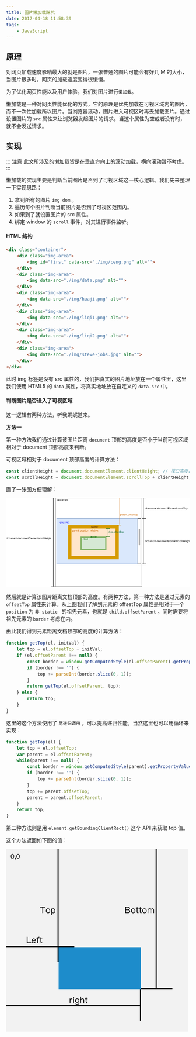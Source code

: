 ```yaml
---
title: 图片懒加载踩坑
date: 2017-04-18 11:58:39
tags:
    - JavaScript
---
```


## 原理

对网页加载速度影响最大的就是图片，一张普通的图片可能会有好几 M 的大小，当图片很多时，网页的加载速度变得很缓慢。

为了优化网页性能以及用户体验，我们对图片进行`懒加载`。

懒加载是一种对网页性能优化的方式，它的原理是优先加载在可视区域内的图片，而不一次性加载所以图片。当浏览器滚动，图片进入可视区时再去加载图片。通过设置图片的 `src` 属性来让浏览器发起图片的请求。当这个属性为空或者没有时，就不会发送请求。

## 实现

::: 注意
此文所涉及的懒加载皆是在垂直方向上的滚动加载，横向滚动暂不考虑。
:::

懒加载的实现主要是判断当前图片是否到了可视区域这一核心逻辑。我们先来整理一下实现思路：

 1. 拿到所有的图片 `img dom` 。
 2. 遍历每个图片判断当前图片是否到了可视区范围内。
 3. 如果到了就设置图片的 src 属性。
 4. 绑定 window 的 `scroll` 事件，对其进行事件监听。

#### HTML 结构

```html
<div class="container">
    <div class="img-area">
        <img id="first" data-src="./img/ceng.png" alt="">
    </div>
    <div class="img-area">
        <img data-src="./img/data.png" alt="">
    </div>
    <div class="img-area">
        <img data-src="./img/huaji.png" alt="">
    </div>
    <div class="img-area">
        <img data-src="./img/liqi1.png" alt="">
    </div>
    <div class="img-area">
        <img data-src="./img/liqi2.png" alt="">
    </div>
    <div class="img-area">
        <img data-src="./img/steve-jobs.jpg" alt="">
    </div>
</div>
```

此时 img 标签是没有 src 属性的，我们把真实的图片地址放在一个属性里，这里我们使用 HTML5 的 `data` 属性，将真实地址放在自定义的 `data-src` 中。

#### 判断图片是否进入了可视区域

这一逻辑有两种方法，听我娓娓道来。

**方法一**

第一种方法我们通过计算该图片距离 `document` 顶部的高度是否小于当前可视区域相对于 document 顶部高度来判断。

可视区域相对于 document 顶部高度的计算方法：

```javascript
const clientHeight = document.documentElement.clientHeight; // 视口高度，也就是窗口的高度。
const scrollHeight = document.documentElement.scrollTop + clientHeight; // 滚动条偏移文档顶部的高度（也就是文档从顶部开始到可视区域被抹去的高度） + 视口高度
```

画了一张图方便理解：

![高度](../img/height.png)

然后就是计算该图片距离文档顶部的高度。有两种方法，第一种方法是通过元素的 `offsetTop` 属性来计算。从上图我们了解到元素的 offsetTop 属性是相对于一个 `position` 为 `非 static ` 的祖先元素，也就是 `child.offsetParent` 。同时需要将祖先元素的 `border` 考虑在内。

由此我们得到元素距离文档顶部的高度的计算方法：

```javascript
function getTop(el, initVal) {
    let top = el.offsetTop + initVal;
    if (el.offsetParent !== null) {
        const border = window.getComputedStyle(el.offsetParent).getPropertyValue('border');
        if (border !== '') {
            top += parseInt(border.slice(0, 1));
        }
        return getTop(el.offsetParent, top);
    } else {
        return top;
    }
}
```

这里的这个方法使用了 `尾递归调用` 。可以提高递归性能。当然这里也可以用循环来实现：

```javascript
function getTop(el) {
    let top = el.offsetTop;
    var parent = el.offsetParent;
    while(parent !== null) {
        const border = window.getComputedStyle(parent).getPropertyValue('border');
        if (border !== '') {
            top += parseInt(border.slice(0, 1));
        }
        top += parent.offsetTop;
        parent = parent.offsetParent;
    }
    return top;
}
```

第二种方法则是用 `element.getBoundingClientRect()` 这个 API 来获取 top 值。

这个方法返回如下图的值：

![rect](../img/rect.png)


```javascript
```

```javascript
```